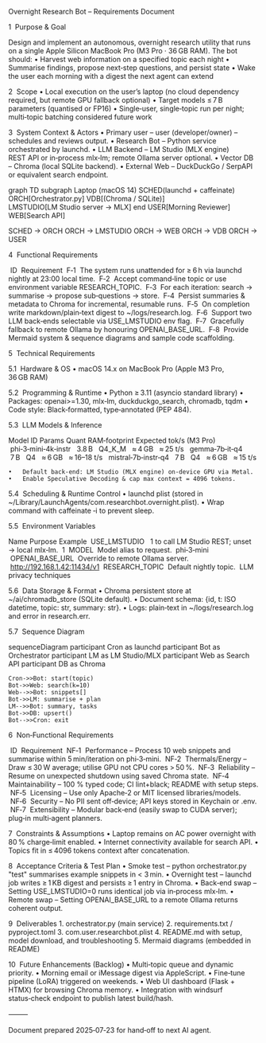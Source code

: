 Overnight Research Bot – Requirements Document

1  Purpose & Goal

Design and implement an autonomous, overnight research utility that runs on a single Apple Silicon MacBook Pro (M3 Pro · 36 GB RAM).  The bot should:
	•	Harvest web information on a specified topic each night
	•	Summarise findings, propose next‑step questions, and persist state
	•	Wake the user each morning with a digest the next agent can extend

2  Scope
	•	Local execution on the user’s laptop (no cloud dependency required, but remote GPU fallback optional)
	•	Target models ≤ 7 B parameters (quantised or FP16)
	•	Single‑user, single‑topic run per night; multi‑topic batching considered future work

3  System Context & Actors
	•	Primary user – user (developer/owner) – schedules and reviews output.
	•	Research Bot – Python service orchestrated by launchd.
	•	LLM Backend – LM Studio (MLX engine) REST API or in‑process mlx‑lm; remote Ollama server optional.
	•	Vector DB – Chroma (local SQLite backend).
	•	External Web – DuckDuckGo / SerpAPI or equivalent search endpoint.

graph TD
  subgraph Laptop (macOS 14)
    SCHED(launchd + caffeinate)
    ORCH[Orchestrator.py]
    VDB[(Chroma / SQLite)]
    LMSTUDIO[LM Studio server → MLX]
  end
  USER[Morning Reviewer]
  WEB[Search API]

  SCHED → ORCH
  ORCH  → LMSTUDIO
  ORCH  → WEB
  ORCH  → VDB
  ORCH  → USER

4  Functional Requirements

 ID 	Requirement
 F‑1 	The system runs unattended for ≥ 6 h via launchd nightly at 23:00 local time.
 F‑2 	Accept command‑line topic or use environment variable RESEARCH_TOPIC.
 F‑3 	For each iteration: search → summarise → propose sub‑questions → store.
 F‑4 	Persist summaries & metadata to Chroma for incremental, resumable runs.
 F‑5 	On completion write markdown/plain‑text digest to ~/logs/research.log.
 F‑6 	Support two LLM back‑ends selectable via USE_LMSTUDIO env flag.
 F‑7 	Gracefully fallback to remote Ollama by honouring OPENAI_BASE_URL.
 F‑8 	Provide Mermaid system & sequence diagrams and sample code scaffolding.

5  Technical Requirements

5.1  Hardware & OS
	•	macOS 14.x on MacBook Pro (Apple M3 Pro, 36 GB RAM)

5.2  Programming & Runtime
	•	Python ≥ 3.11 (asyncio standard library)
	•	Packages: openai>=1.30, mlx‑lm, duckduckgo_search, chromadb, tqdm
	•	Code style: Black‑formatted, type‑annotated (PEP 484).

5.3  LLM Models & Inference

Model ID	Params	Quant	RAM‑footprint	Expected tok/s (M3 Pro)
 phi‑3‑mini‑4k‑instr 	 3.8 B 	 Q4_K_M 	 ≈ 4 GB 	 ≈ 25 t/s 
 gemma‑7b‑it‑q4 	 7 B 	 Q4 	 ≈ 6 GB 	 ≈ 16–18 t/s 
 mistral‑7b‑instr‑q4 	 7 B 	 Q4 	 ≈ 6 GB 	 ≈ 15 t/s 

	•	Default back‑end: LM Studio (MLX engine) on‑device GPU via Metal.
	•	Enable Speculative Decoding & cap max context = 4096 tokens.

5.4  Scheduling & Runtime Control
	•	launchd plist (stored in ~/Library/LaunchAgents/com.researchbot.overnight.plist).
	•	Wrap command with caffeinate ‑i to prevent sleep.

5.5  Environment Variables

Name	Purpose	Example
 USE_LMSTUDIO 	 1 to call LM Studio REST; unset → local mlx‑lm.	 1
 MODEL 	Model alias to request.	 phi‑3‑mini
 OPENAI_BASE_URL 	Override to remote Ollama server.	 http://192.168.1.42:11434/v1
 RESEARCH_TOPIC 	Default nightly topic.	 LLM privacy techniques

5.6  Data Storage & Format
	•	Chroma persistent store at ~/ai/chromadb_store (SQLite default).
	•	Document schema: {id, t: ISO datetime, topic: str, summary: str}.
	•	Logs: plain‑text in ~/logs/research.log and error in research.err.

5.7  Sequence Diagram

sequenceDiagram
    participant Cron as launchd
    participant Bot as Orchestrator
    participant LM as LM Studio/MLX
    participant Web as Search API
    participant DB as Chroma

    Cron->>Bot: start(topic)
    Bot->>Web: search(k=10)
    Web-->>Bot: snippets[]
    Bot->>LM: summarise + plan
    LM-->>Bot: summary, tasks
    Bot->>DB: upsert()
    Bot-->>Cron: exit

6  Non‑Functional Requirements

 ID 	Requirement
 NF‑1 	Performance – Process 10 web snippets and summarise within 5 min/iteration on phi‑3‑mini.
 NF‑2 	Thermals/Energy – Draw ≤ 30 W average; utilise GPU not CPU cores > 50 %.
 NF‑3 	Reliability – Resume on unexpected shutdown using saved Chroma state.
 NF‑4 	Maintainability – 100 % typed code; CI lint+black; README with setup steps.
 NF‑5 	Licensing – Use only Apache‑2 or MIT licensed libraries/models.
 NF‑6 	Security – No PII sent off‑device; API keys stored in Keychain or .env.
 NF‑7 	Extensibility – Modular back‑end (easily swap to CUDA server); plug‑in multi‑agent planners.

7  Constraints & Assumptions
	•	Laptop remains on AC power overnight with 80 % charge‑limit enabled.
	•	Internet connectivity available for search API.
	•	Topics fit in ≤ 4096 tokens context after concatenation.

8  Acceptance Criteria & Test Plan
	•	Smoke test – python orchestrator.py "test" summarises example snippets in < 3 min.
	•	Overnight test – launchd job writes ≥ 1 KB digest and persists ≥ 1 entry in Chroma.
	•	Back‑end swap – Setting USE_LMSTUDIO=0 runs identical job via in‑process mlx‑lm.
	•	Remote swap – Setting OPENAI_BASE_URL to a remote Ollama returns coherent output.

9  Deliverables
	1.	orchestrator.py (main service)
	2.	requirements.txt / pyproject.toml
	3.	com.user.researchbot.plist
	4.	README.md with setup, model download, and troubleshooting
	5.	Mermaid diagrams (embedded in README)

10  Future Enhancements (Backlog)
	•	Multi‑topic queue and dynamic priority.
	•	Morning email or iMessage digest via AppleScript.
	•	Fine‑tune pipeline (LoRA) triggered on weekends.
	•	Web UI dashboard (Flask + HTMX) for browsing Chroma memory.
	•	Integration with windsurf status‑check endpoint to publish latest build/hash.

⸻

Document prepared 2025‑07‑23 for hand‑off to next AI agent.